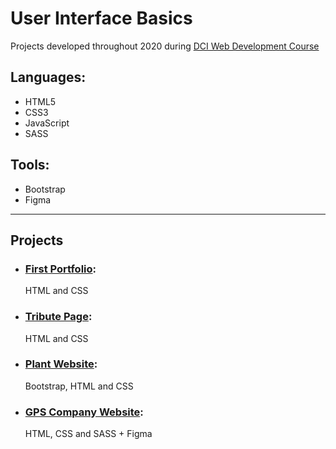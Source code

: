 # User Interface Basics

Projects developed throughout 2020 during [DCI Web Development Course](https://digitalcareerinstitute.org/courses/web-development-course)

## Languages: 

* HTML5
* CSS3
* JavaScript
* SASS

## Tools: 
* Bootstrap
* Figma
---

## Projects
* ### [First Portfolio](https://github.com/irinagastmaier/irinagastmaier.github.io): 
  HTML and CSS
* ### [Tribute Page](/tribute-page):  
  HTML and CSS
* ### [Plant Website](/marakuja): 
  Bootstrap, HTML and CSS
* ### [GPS Company Website](/sass): 
  HTML, CSS and SASS + Figma